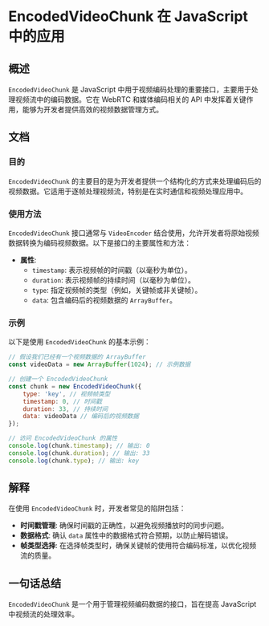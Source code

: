 <!--
Meta Description: # EncodedVideoChunk 在 JavaScript 中的应用 ## 概述 `EncodedVideoChunk` 是 JavaScript 中用于视频编码处理的重要接口，主要用于处理视频流中的编码数据。它在 WebRTC 和媒体编码相关的 API 中发挥着关键作用，能够为开发者提供高效...
Meta Keywords: encodedvideochunk, javascript, chunk, timestamp, duration
-->

# EncodedVideoChunk 在 JavaScript 中的应用

## 概述
`EncodedVideoChunk` 是 JavaScript 中用于视频编码处理的重要接口，主要用于处理视频流中的编码数据。它在 WebRTC 和媒体编码相关的 API 中发挥着关键作用，能够为开发者提供高效的视频数据管理方式。

## 文档
### 目的
`EncodedVideoChunk` 的主要目的是为开发者提供一个结构化的方式来处理编码后的视频数据。它适用于逐帧处理视频流，特别是在实时通信和视频处理应用中。

### 使用方法
`EncodedVideoChunk` 接口通常与 `VideoEncoder` 结合使用，允许开发者将原始视频数据转换为编码视频数据。以下是接口的主要属性和方法：

- **属性**:
  - `timestamp`: 表示视频帧的时间戳（以毫秒为单位）。
  - `duration`: 表示视频帧的持续时间（以毫秒为单位）。
  - `type`: 指定视频帧的类型（例如，关键帧或非关键帧）。
  - `data`: 包含编码后的视频数据的 `ArrayBuffer`。

### 示例
以下是使用 `EncodedVideoChunk` 的基本示例：

```javascript
// 假设我们已经有一个视频数据的 ArrayBuffer
const videoData = new ArrayBuffer(1024); // 示例数据

// 创建一个 EncodedVideoChunk
const chunk = new EncodedVideoChunk({
    type: 'key', // 视频帧类型
    timestamp: 0, // 时间戳
    duration: 33, // 持续时间
    data: videoData // 编码后的视频数据
});

// 访问 EncodedVideoChunk 的属性
console.log(chunk.timestamp); // 输出: 0
console.log(chunk.duration); // 输出: 33
console.log(chunk.type); // 输出: key
```

## 解释
在使用 `EncodedVideoChunk` 时，开发者常见的陷阱包括：

- **时间戳管理**: 确保时间戳的正确性，以避免视频播放时的同步问题。
- **数据格式**: 确认 `data` 属性中的数据格式符合预期，以防止解码错误。
- **帧类型选择**: 在选择帧类型时，确保关键帧的使用符合编码标准，以优化视频流的质量。

## 一句话总结
`EncodedVideoChunk` 是一个用于管理视频编码数据的接口，旨在提高 JavaScript 中视频流的处理效率。